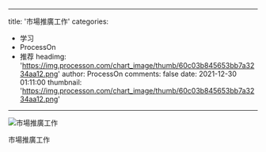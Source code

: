 
---
title: '市場推廣工作'
categories: 
 - 学习
 - ProcessOn
 - 推荐
headimg: 'https://img.processon.com/chart_image/thumb/60c03b845653bb7a3234aa12.png'
author: ProcessOn
comments: false
date: 2021-12-30 01:11:00
thumbnail: 'https://img.processon.com/chart_image/thumb/60c03b845653bb7a3234aa12.png'
---

<div>   
<img class="thumb" alt="市場推廣工作" src="https://img.processon.com/chart_image/thumb/60c03b845653bb7a3234aa12.png" referrerpolicy="no-referrer">
<p>市場推廣工作</p>  
</div>
            